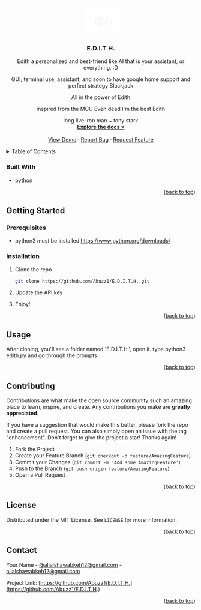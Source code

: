 <!-- # Edith
Edith a personalized and best-friend like AI that is your assistant, or everything. :D

GUI; terminal use; assistant; and soon to have google home support and perfect strategy Blackjack

All in the power of Edith



inspired from the MCU
Even dead I'm the best
Edith

long live iron man ~ tony stark -->
<div id="top"></div>



<!-- PROJECT LOGO -->
<br />
<div align="center">
  <a href="https://github.com/Abuzz1/E.D.I.T.H.">
    <img src="image-resources/edith-abuzz.png" alt="Logo" width="80" height="80">
  </a>

<h3 align="center">E.D.I.T.H.</h3>

  <p align="center">
  Edith a personalized and best-friend like AI that is your assistant, or everything. :D

  GUI; terminal use; assistant; and soon to have google home support and perfect strategy Blackjack

  All in the power of Edith



  inspired from the MCU
  Even dead I'm the best
  Edith

  long live iron man ~ tony stark
    <br />
    <a href="https://github.com/Abuzz1/E.D.I.T.H./"><strong>Explore the docs »</strong></a>
    <br />
    <br />
    <a href="https://github.com/Abuzz1/E.D.I.T.H./">View Demo</a>
    ·
    <a href="https://github.com/Abuzz1/E.D.I.T.H./issues">Report Bug</a>
    ·
    <a href="https://github.com/Abuzz1/E.D.I.T.H./issues">Request Feature</a>
  </p>
</div>



<!-- TABLE OF CONTENTS -->
<details>
  <summary>Table of Contents</summary>
  <ol>
    <li>
      <a href="#about-the-project">About The Project</a>
      <ul>
        <li><a href="#built-with">Built With</a></li>
      </ul>
    </li>
    <li>
      <a href="#getting-started">Getting Started</a>
      <ul>
        <li><a href="#prerequisites">Prerequisites</a></li>
        <li><a href="#installation">Installation</a></li>
      </ul>
    </li>
    <li><a href="#usage">Usage</a></li>
    <li><a href="#roadmap">Roadmap</a></li>
    <li><a href="#contributing">Contributing</a></li>
    <li><a href="#license">License</a></li>
    <li><a href="#contact">Contact</a></li>
    <li><a href="#acknowledgments">Acknowledgments</a></li>
  </ol>
</details>





### Built With

* [python](https://python.org/)


<p align="right">(<a href="#top">back to top</a>)</p>



<!-- GETTING STARTED -->
## Getting Started


### Prerequisites

* python3 must be installed https://www.python.org/downloads/

### Installation

1. Clone the repo
   ```sh
   git clone https://github.com/Abuzz1/E.D.I.T.H..git
   ```

3. Update the API key

4. Enjoy!

<p align="right">(<a href="#top">back to top</a>)</p>



<!-- USAGE EXAMPLES -->
## Usage

After cloning, you'll see a folder named 'E.D.I.T.H.', open it. type python3 edith.py and go through the prompts
<p align="right">(<a href="#top">back to top</a>)</p>




<!-- CONTRIBUTING -->
## Contributing

Contributions are what make the open source community such an amazing place to learn, inspire, and create. Any contributions you make are **greatly appreciated**.

If you have a suggestion that would make this better, please fork the repo and create a pull request. You can also simply open an issue with the tag "enhancement".
Don't forget to give the project a star! Thanks again!

1. Fork the Project
2. Create your Feature Branch (`git checkout -b feature/AmazingFeature`)
3. Commit your Changes (`git commit -m 'Add some AmazingFeature'`)
4. Push to the Branch (`git push origin feature/AmazingFeature`)
5. Open a Pull Request

<p align="right">(<a href="#top">back to top</a>)</p>



<!-- LICENSE -->
## License

Distributed under the MIT License. See `LICENSE` for more information.

<p align="right">(<a href="#top">back to top</a>)</p>



<!-- CONTACT -->
## Contact

Your Name - [@alialshawabkeh12@gmail.com]([@alialshawabkeh12@gmail.com) - alialshawabkeh12@gmail.com

Project Link: [https://github.com/Abuzz1/E.D.I.T.H.](https://github.com/Abuzz1/E.D.I.T.H.)

<p align="right">(<a href="#top">back to top</a>)</p>
